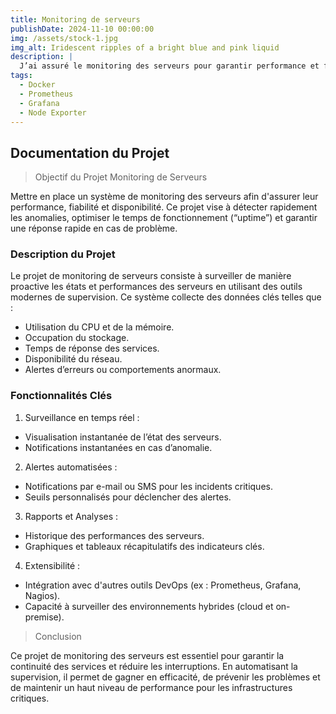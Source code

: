 ```yaml
---
title: Monitoring de serveurs
publishDate: 2024-11-10 00:00:00
img: /assets/stock-1.jpg
img_alt: Iridescent ripples of a bright blue and pink liquid
description: |
  J’ai assuré le monitoring des serveurs pour garantir performance et fiabilité. Précision — disponibilité — vigilance !
tags:
  - Docker
  - Prometheus
  - Grafana
  - Node Exporter
---
```


## Documentation du Projet

> Objectif du Projet Monitoring de Serveurs

Mettre en place un système de monitoring des serveurs afin d'assurer leur performance, fiabilité et disponibilité. Ce projet vise à détecter rapidement les anomalies, optimiser le temps de fonctionnement (“uptime”) et garantir une réponse rapide en cas de problème.

### Description du Projet

Le projet de monitoring de serveurs consiste à surveiller de manière proactive les états et performances des serveurs en utilisant des outils modernes de supervision. Ce système collecte des données clés telles que :

- Utilisation du CPU et de la mémoire.
- Occupation du stockage.
- Temps de réponse des services.
- Disponibilité du réseau.
- Alertes d’erreurs ou comportements anormaux.

### Fonctionnalités Clés

1. Surveillance en temps réel :

- Visualisation instantanée de l’état des serveurs.
- Notifications instantanées en cas d’anomalie.

2. Alertes automatisées :

- Notifications par e-mail ou SMS pour les incidents critiques.
- Seuils personnalisés pour déclencher des alertes.

3. Rapports et Analyses :

- Historique des performances des serveurs.
- Graphiques et tableaux récapitulatifs des indicateurs clés.

4. Extensibilité :

- Intégration avec d'autres outils DevOps (ex : Prometheus, Grafana, Nagios).
- Capacité à surveiller des environnements hybrides (cloud et on-premise).

> Conclusion

Ce projet de monitoring des serveurs est essentiel pour garantir la continuité des services et réduire les interruptions. En automatisant la supervision, il permet de gagner en efficacité, de prévenir les problèmes et de maintenir un haut niveau de performance pour les infrastructures critiques.
